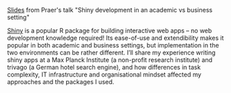 [Slides](https://github.com/DusRUG/20191017-shiny-academia-business/blob/master/20191017_RUG_shiny_development.pdf) from Praer's talk "Shiny development in an academic vs business setting"

[Shiny](https://shiny.rstudio.com) is a popular R package for building interactive web apps – no web development knowledge required! Its ease-of-use and extendibility makes it popular in both academic and business settings, but implementation in the two environments can be rather different. I’ll share my experience writing shiny apps at a Max Planck Institute (a non-profit research institute) and trivago (a German hotel search engine), and how differences in task complexity, IT infrastructure and organisational mindset affected my approaches and the packages I used.
